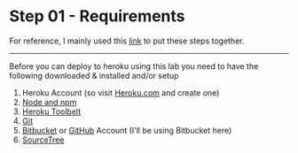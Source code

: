 # Step 01 - Requirements

For reference, I mainly used this [link](https://scotch.io/tutorials/how-to-deploy-a-node-js-app-to-heroku) to put these steps together.

---

Before you can deploy to heroku using this lab you need to have the following downloaded & installed and/or setup

1. Heroku Account (so visit [Heroku.com](http://heroku.com) and create one)
2. [Node and npm](http://nodejs.org)
3. [Heroku Toolbelt](https://devcenter.heroku.com/articles/getting-started-with-nodejs#set-up)
4. [Git](http://git-scm.com)
5. [Bitbucket](http://bitbucket.org) or [GitHub](http://github.com) Account (I'll be using Bitbucket here)
6. [SourceTree](https://www.sourcetreeapp.com)

